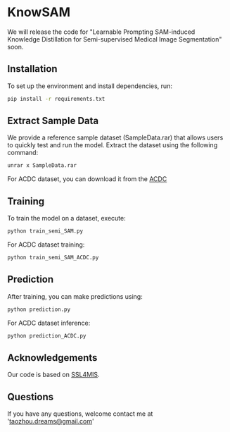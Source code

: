 # KnowSAM

We will release the code for "Learnable Prompting SAM-induced Knowledge Distillation for Semi-supervised Medical Image Segmentation" soon.


## Installation

To set up the environment and install dependencies, run:

```bash
pip install -r requirements.txt
```

## Extract Sample Data

We provide a reference sample dataset (SampleData.rar) that allows users to quickly test and run the model. Extract the dataset using the following command:
```bash
unrar x SampleData.rar
```
For ACDC dataset, you can download it from the [ACDC](https://github.com/HiLab-git/SSL4MIS/tree/master/data/ACDC)


## Training
To train the model on a dataset, execute:
```bash
python train_semi_SAM.py
```

For ACDC dataset training:
```bash
python train_semi_SAM_ACDC.py
```

## Prediction
After training, you can make predictions using:
```bash
python prediction.py
```

For ACDC dataset inference:
```bash
python prediction_ACDC.py
```

## Acknowledgements
Our code is based on [SSL4MIS]([https://github.com/ycwu1997/SS-Net](https://github.com/HiLab-git/SSL4MIS)).

## Questions
If you have any questions, welcome contact me at 'taozhou.dreams@gmail.com'
